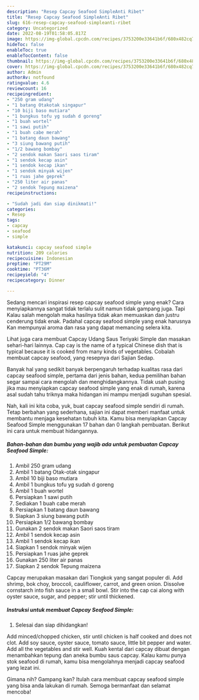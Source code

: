 ```yaml
---
description: "Resep Capcay Seafood SimpleAnti Ribet"
title: "Resep Capcay Seafood SimpleAnti Ribet"
slug: 616-resep-capcay-seafood-simpleanti-ribet
category: Uncategorized
date: 2022-08-19T01:58:05.817Z
image: https://img-global.cpcdn.com/recipes/3753200e33641b6f/680x482cq70/capcay-seafood-simple-foto-resep-utama.jpg
hideToc: false
enableToc: true
enableTocContent: false
thumbnail: https://img-global.cpcdn.com/recipes/3753200e33641b6f/680x482cq70/capcay-seafood-simple-foto-resep-utama.jpg
cover: https://img-global.cpcdn.com/recipes/3753200e33641b6f/680x482cq70/capcay-seafood-simple-foto-resep-utama.jpg
author: Admin
authorAv: notfound
ratingvalue: 4.6
reviewcount: 16
recipeingredient:
- "250 gram udang"
- "1 batang Otakotak singapur"
- "10 biji baso mutiara"
- "1 bungkus tofu yg sudah d goreng"
- "1 buah wortel"
- "1 sawi putih"
- "1 buah cabe merah"
- "1 batang daun bawang"
- "3 siung bawang putih"
- "1/2 bawang bombay"
- "2 sendok makan Saori saos tiram"
- "1 sendok kecap asin"
- "1 sendok kecap ikan"
- "1 sendok minyak wijen"
- "1 ruas jahe geprek"
- "250 liter air panas"
- "2 sendok Tepung maizena"
recipeinstructions:

- "Sudah jadi dan siap dinikmati!"
categories:
- Resep
tags:
- capcay
- seafood
- simple

katakunci: capcay seafood simple 
nutrition: 209 calories
recipecuisine: Indonesian
preptime: "PT29M"
cooktime: "PT36M"
recipeyield: "4"
recipecategory: Dinner

---
```



Sedang mencari inspirasi resep capcay seafood simple yang enak? Cara menyiapkannya sangat tidak terlalu sulit namun tidak gampang juga. Tapi Kalau salah mengolah maka hasilnya tidak akan memuaskan dan justru cenderung tidak enak. Padahal capcay seafood simple yang enak harusnya Kan mempunyai aroma dan rasa yang dapat memancing selera kita.


Lihat juga cara membuat Capcay Udang Saus Teriyaki Simple dan masakan sehari-hari lainnya. Cap cay is the name of a typical Chinese dish that is typical because it is cooked from many kinds of vegetables. Cobalah membuat capcay seafood, yang resepnya dari Sajian Sedap.

Banyak hal yang sedikit banyak berpengaruh terhadap kualitas rasa dari capcay seafood simple, pertama dari jenis bahan, kedua pemilihan bahan segar sampai cara mengolah dan menghidangkannya. Tidak usah pusing jika mau menyiapkan capcay seafood simple yang enak di rumah, karena asal sudah tahu triknya maka hidangan ini mampu menjadi suguhan spesial.


Nah, kali ini kita coba, yuk, buat capcay seafood simple sendiri di rumah. Tetap berbahan yang sederhana, sajian ini dapat memberi manfaat untuk membantu menjaga kesehatan tubuh kita. Kamu bisa menyiapkan Capcay Seafood Simple menggunakan 17 bahan dan 0 langkah pembuatan. Berikut ini cara untuk membuat hidangannya.

<!--inarticleads1-->

##### Bahan-bahan dan bumbu yang wajib ada untuk pembuatan Capcay Seafood Simple:

1. Ambil 250 gram udang
1. Ambil 1 batang Otak-otak singapur
1. Ambil 10 biji baso mutiara
1. Ambil 1 bungkus tofu yg sudah d goreng
1. Ambil 1 buah wortel
1. Persiapkan 1 sawi putih
1. Sediakan 1 buah cabe merah
1. Persiapkan 1 batang daun bawang
1. Siapkan 3 siung bawang putih
1. Persiapkan 1/2 bawang bombay
1. Gunakan 2 sendok makan Saori saos tiram
1. Ambil 1 sendok kecap asin
1. Ambil 1 sendok kecap ikan
1. Siapkan 1 sendok minyak wijen
1. Persiapkan 1 ruas jahe geprek
1. Gunakan 250 liter air panas
1. Siapkan 2 sendok Tepung maizena


Capcay merupakan masakan dari Tiongkok yang sangat populer di. Add shrimp, bok choy, broccoli, cauliflower, carrot, and green onion. Dissolve cornstarch into fish sauce in a small bowl. Stir into the cap cai along with oyster sauce, sugar, and pepper; stir until thickened. 

<!--inarticleads2-->

##### Instruksi untuk membuat Capcay Seafood Simple:


1. Selesai dan siap dihidangkan!

Add minced/chopped chicken, stir until chicken is half cooked and does not clot. Add soy sauce, oyster sauce, tomato sauce, little bit pepper and water. Add all the vegetables and stir well. Kuah kental dari capcay dibuat dengan menambahkan tepung dan aneka bumbu saus capcay. Kalau kamu punya stok seafood di rumah, kamu bisa mengolahnya menjadi capcay seafood yang lezat ini. 

Gimana nih? Gampang kan? Itulah cara membuat capcay seafood simple yang bisa anda lakukan di rumah. Semoga bermanfaat dan selamat mencoba!
